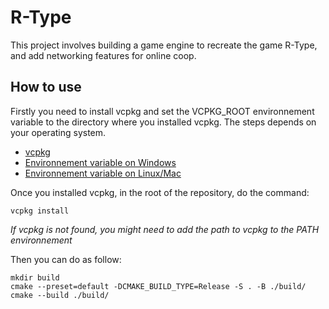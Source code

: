 # R-Type

This project involves building a game engine to recreate the game R-Type, and add networking features for online coop.

## How to use

Firstly you need to install vcpkg and set the VCPKG_ROOT environnement variable to the directory where you installed vcpkg. The steps
depends on your operating system.

- [vcpkg](https://vcpkg.io/en/getting-started)
- [Environnement variable on Windows](https://phoenixnap.com/kb/windows-set-environment-variable#:~:text=Follow%20the%20steps%20to%20set%20environment%20variables%20using,the%20New%20User%20Variable%20prompt%20and%20click%20OK.)
- [Environnement variable on Linux/Mac](https://phoenixnap.com/kb/linux-set-environment-variable#:~:text=Set%20an%20Environment%20Variable%20in%20Linux%20Permanently%201,file%20in%20the%20%2Fetc%2Fprofile.d%20folder%3A%20...%20%C3%89l%C3%A9ments%20suppl%C3%A9mentaires)

Once you installed vcpkg, in the root of the repository, do the command:

`vcpkg install`

*If vcpkg is not found, you might need to add the path to vcpkg to the PATH environnement*

Then you can do as follow:

```
mkdir build
cmake --preset=default -DCMAKE_BUILD_TYPE=Release -S . -B ./build/
cmake --build ./build/
```
